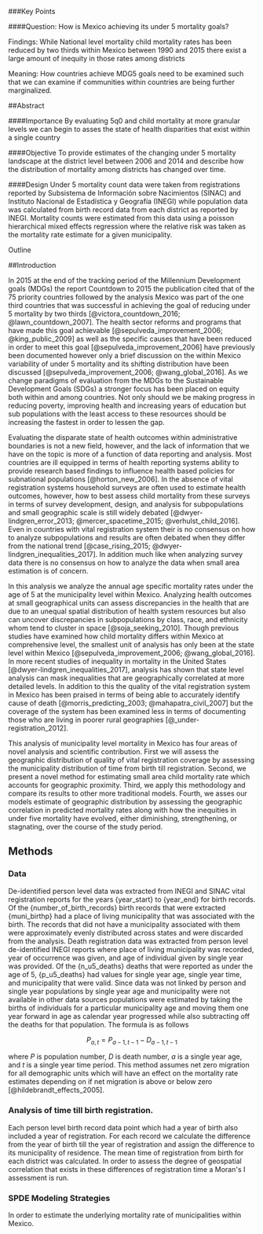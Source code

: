 ###Key Points

####Question: How is Mexico achieving its under 5 mortality goals?

Findings: While National level mortality child mortality rates has been reduced
by two thirds within Mexico between 1990 and 2015 there exist a large amount of
inequity in those rates among districts

Meaning: How countries achieve MDG5 goals need to be examined such that we can
examine if communities within countries are being further marginalized.

##Abstract

####Importance
By evaluating 5q0 and child mortality at more granular levels we can begin to
asses the state of health disparities that exist within a single country

####Objective
To provide estimates of the changing under 5 mortality landscape at the district
level between 2006 and 2014 and describe how the distribution of mortality among
districts has changed over time.

####Design
Under 5 mortality count data were taken from registrations reported by
Subsistema de Información sobre Nacimientos (SINAC) and Instituto Nacional de
Estadística y Geografía (INEGI) while population data was calculated from birth
record data from each district as reported by INEGI. Mortality counts were
estimated from this data using a poisson hierarchical mixed effects regression
where the relative risk was taken as the mortality rate estimate for a given
municipality.


Outline

##Introduction  

In 2015 at the end of the tracking period of the Millennium Development goals (MDGs) the report Countdown to 2015 the publication cited that of the 75 priority countries followed by the analysis Mexico was part of the one third countries that was successful in achieving the goal of reducing under 5 mortality by two thirds [@victora_countdown_2016; @lawn_countdown_2007]. The health sector reforms and programs that have made this goal achievable [@sepulveda_improvement_2006; @king_public_2009] as well as the specific causes that have been reduced in order to meet this goal [@sepulveda_improvement_2006] have previously been documented however only a brief discussion on the within Mexico variability of under 5 mortality and its shifting distribution have been discussed [@sepulveda_improvement_2006; @wang_global_2016]. As we change paradigms of evaluation from the MDGs to the Sustainable Development Goals (SDGs) a stronger focus has been placed on equity both within and among countries. Not only should we be making progress in reducing poverty, improving health and increasing years of education but sub populations with the least access to these resources should be increasing the fastest in order to lessen the gap.

Evaluating the disparate state of health outcomes within administrative boundaries is not a new field, however, and the lack of information that we have on the topic is more of a function of data reporting and analysis. Most countries are ill equipped in terms of health reporting systems ability to provide research based findings to influence health based policies for subnational populations [@horton_new_2006]. In the absence of vital registration systems household surveys are often used to estimate health outcomes, however, how to best assess child mortality from these surveys in terms of survey development, design, and analysis for subpopulations and small geographic scale is still widely debated [@dwyer-lindgren_error_2013; @mercer_spacetime_2015; @verhulst_child_2016]. Even in countries with vital registration system their is no consensus on how to analyze subpopulations and results are often debated when they differ from the national trend [@case_rising_2015; @dwyer-lindgren_inequalities_2017]. In addition much like when analyzing survey data there is no consensus on how to analyze the data when small area estimation is of concern.

In this analysis we analyze the annual age specific mortality rates under the age of 5 at the municipality level within Mexico. Analyzing health outcomes at small geographical units can assess discrepancies in the health that are due to an unequal spatial distribution of health system resources but also can uncover discrepancies in subpopulations by class, race, and ethnicity whom tend to cluster in space [@soja_seeking_2010]. Though previous studies have examined how child mortality differs within Mexico at comprehensive level, the smallest unit of analysis has only been at the state level within Mexico [@sepulveda_improvement_2006; @wang_global_2016]. In more recent studies of inequality in mortality in the United States [@dwyer-lindgren_inequalities_2017], analysis has shown that state level analysis can mask inequalities that are geographically correlated at more detailed levels. In addition to this the quality of the vital registration system in Mexico has been praised in terms of being able to accurately identify cause of death [@morris_predicting_2003; @mahapatra_civil_2007] but the coverage of the system has been examined less in terms of documenting those who are living in poorer rural geographies [@_under-registration_2012].

This analysis of municipality level mortality in Mexico has four areas of novel analysis and scientific contribution. First we will assess the geographic distribution of quality of vital registration coverage by assessing the municipality distribution of time from birth till registration. Second, we present a novel method for estimating small area child mortality rate which accounts for geographic proximity. Third, we apply this methodology and compare its results to other more traditional models. Fourth, we asses our models estimate of geographic distribution by assessing the geographic correlation in predicted mortality rates along with how the inequities in under five mortality have evolved, either diminishing, strengthening, or stagnating, over the course of the study period.

## Methods  

### Data  
De-identified person level data was extracted from INEGI and SINAC vital registration reports for the years {year_start} to {year_end} for birth records. Of the {number_of_birth_records} birth records that were extracted  {muni_birthp} had a place of living municipality that was associated with the birth. The records that did not have a municipality associated with them were approximately evenly distributed across states and were discarded from the analysis. Death registration data was extracted from person level de-identified INEGI reports where place of living municipality was recorded, year of occurrence was given, and age of individual given by single year was provided. Of the {n_u5_deaths} deaths that were reported as under the age of 5, {p_u5_deaths} had values for single year age, single year time, and municipality that were valid. Since data was not linked by person and single year populations by single year age and municipality were not available in other data sources populations were estimated by taking the births of individuals for a particular municipality age and moving them one year forward in age as calendar year progressed while also subtracting off the deaths for that population. The formula is as follows

$$
P_{a,t} = P_{a-1,t-1} - D_{a-1,t-1}
$$

where $P$ is population number, $D$ is death number, $a$ is a single year age, and $t$ is a single year time period. This method assumes net zero migration for all demographic units which will have an effect on the mortality rate estimates depending on if net migration is above or below zero [@hildebrandt_effects_2005].

### Analysis of time till birth registration.  
Each person level birth record data point which had a year of birth also included a year of registration. For each record we calculate the difference from the year of birth till the year of registration and assign the difference to its municipality of residence. The mean time of registration from birth for each district was calculated. In order to assess the degree of geospatial correlation that exists in these differences of registration time a Moran's I assessment is run.

### SPDE Modeling Strategies  
In order to estimate the underlying mortality rate of municipalities within Mexico. 
